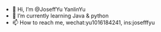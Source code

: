 - 👋 Hi, I’m @JoseffYu YanlinYu
- 🌱 I’m currently learning Java & python 
- 📫 How to reach me, wechat:yu1016184241, ins:josefffyu

<!---
JoseffYu/JoseffYu is a ✨ special ✨ repository because its `README.md` (this file) appears on your GitHub profile.
You can click the Preview link to take a look at your changes.
--->
